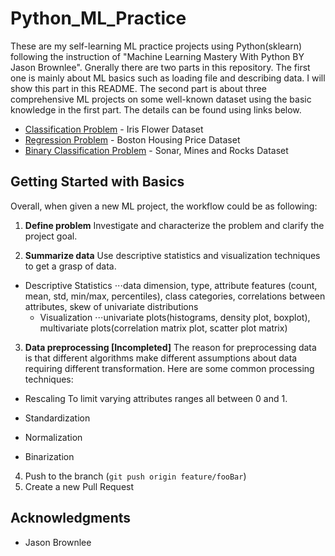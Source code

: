 # Python_ML_Practice

These are my self-learning ML practice projects using Python(sklearn) following the instruction of "Machine Learning Mastery With Python BY Jason Brownlee".
Gnerally there are two parts in this repository. The first one is mainly about ML basics such as loading file and describing data. I will show this part in this README.  The second part is about three comprehensive ML projects on some well-known dataset using the basic knowledge in the first part. The details can be found using links below.


* [Classification Problem](https://github.com/yezhilengyue/Python_ML_Practice/tree/master/Projects/%5BClassification%5D_iris) - Iris Flower Dataset
* [Regression Problem](https://github.com/yezhilengyue/Python_ML_Practice/tree/master/Projects/%5BRegression%5Dhouse_price) - Boston Housing Price Dataset
* [Binary Classification Problem](https://github.com/yezhilengyue/Python_ML_Practice/tree/master/Projects/%5BClassification-bi%5Dsonar_rock) - Sonar, Mines and Rocks Dataset


## Getting Started with Basics

Overall, when given a new ML project, the workflow could be as following:
1. **Define problem**
  Investigate and characterize the problem and clarify the project goal.

2. **Summarize data**
  Use descriptive statistics and visualization techniques to get a grasp of data. 
 - Descriptive Statistics
  ⋅⋅⋅data dimension, type, attribute features (count, mean, std, min/max, percentiles), class categories, correlations between attributes, skew of univariate distributions
   - Visualization
  ⋅⋅⋅univariate plots(histograms, density plot, boxplot), multivariate plots(correlation matrix plot, scatter plot matrix)

3. **Data preprocessing [Incompleted]**
  The reason for preprocessing data is that different algorithms make different assumptions about data requiring different transformation. Here are some common processing techniques:
  * Rescaling
    To limit varying attributes ranges all between 0 and 1. 
            
  * Standardization
  * Normalization
  * Binarization
  

4. Push to the branch (`git push origin feature/fooBar`)
5. Create a new Pull Request


## Acknowledgments

* Jason Brownlee
